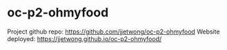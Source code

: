 # oc-p2-ohmyfood
Project github repo: https://github.com/jjetwong/oc-p2-ohmyfood
Website deployed: https://jjetwong.github.io/oc-p2-ohmyfood/
